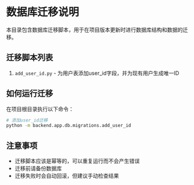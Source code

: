 # 数据库迁移说明

本目录包含数据库迁移脚本，用于在项目版本更新时进行数据库结构和数据的迁移。

## 迁移脚本列表

1. `add_user_id.py` - 为用户表添加user_id字段，并为现有用户生成唯一ID

## 如何运行迁移

在项目根目录执行以下命令：

```bash
# 添加user_id迁移
python -m backend.app.db.migrations.add_user_id
```

## 注意事项

- 迁移脚本应该是幂等的，可以重复运行而不会产生错误
- 迁移前请备份数据库
- 迁移失败时会自动回滚，但建议手动检查结果 